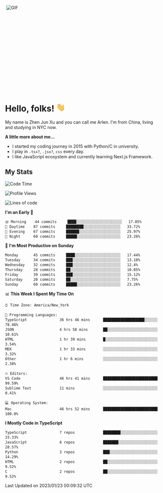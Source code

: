 <img align="right" alt="GIF" src="https://media.giphy.com/media/xUA7bdpLxQhsSQdyog/giphy.gif" width="500" height="320" />

# Hello, folks! <img src="https://raw.githubusercontent.com/arlenxuzj/arlenxuzj/master/assets/wave.gif" width="30px">

My name is Zhen Jun Xu and you can call me Arlen. I'm from China, living and studying in NYC now.

**A little more about me...**

 - I started my coding journey in 2015 with Python/C in university.
 - I play in `.tsx?`, `.jsx?`, `css` every day.
 - I like JavaScript ecosystem and currently learning Next.js Framework.

## My Stats

<!--START_SECTION:waka-->
![Code Time](http://img.shields.io/badge/Code%20Time-2%2C992%20hrs%2010%20mins-blue)

![Profile Views](http://img.shields.io/badge/Profile%20Views-7-blue)

![Lines of code](https://img.shields.io/badge/From%20Hello%20World%20I%27ve%20Written-369%20Thousand%20lines%20of%20code-blue)

**I'm an Early 🐤** 

```text
🌞 Morning    44 commits     ████░░░░░░░░░░░░░░░░░░░░░   17.05% 
🌆 Daytime    87 commits     ████████░░░░░░░░░░░░░░░░░   33.72% 
🌃 Evening    67 commits     ██████░░░░░░░░░░░░░░░░░░░   25.97% 
🌙 Night      60 commits     █████░░░░░░░░░░░░░░░░░░░░   23.26%

```
📅 **I'm Most Productive on Sunday** 

```text
Monday       45 commits     ████░░░░░░░░░░░░░░░░░░░░░   17.44% 
Tuesday      34 commits     ███░░░░░░░░░░░░░░░░░░░░░░   13.18% 
Wednesday    32 commits     ███░░░░░░░░░░░░░░░░░░░░░░   12.4% 
Thursday     28 commits     ██░░░░░░░░░░░░░░░░░░░░░░░   10.85% 
Friday       39 commits     ███░░░░░░░░░░░░░░░░░░░░░░   15.12% 
Saturday     20 commits     ██░░░░░░░░░░░░░░░░░░░░░░░   7.75% 
Sunday       60 commits     █████░░░░░░░░░░░░░░░░░░░░   23.26%

```


📊 **This Week I Spent My Time On** 

```text
⌚︎ Time Zone: America/New_York

💬 Programming Languages: 
TypeScript               36 hrs 46 mins      ███████████████████░░░░░░   78.46% 
JSON                     4 hrs 58 mins       ██░░░░░░░░░░░░░░░░░░░░░░░   10.61% 
HTML                     1 hr 39 mins        █░░░░░░░░░░░░░░░░░░░░░░░░   3.54% 
MDX                      1 hr 33 mins        ░░░░░░░░░░░░░░░░░░░░░░░░░   3.32% 
Other                    1 hr 6 mins         ░░░░░░░░░░░░░░░░░░░░░░░░░   2.38%

🔥 Editors: 
VS Code                  46 hrs 41 mins      █████████████████████████   99.59% 
Sublime Text             11 mins             ░░░░░░░░░░░░░░░░░░░░░░░░░   0.41%

💻 Operating System: 
Mac                      46 hrs 52 mins      █████████████████████████   100.0%

```

**I Mostly Code in TypeScript** 

```text
TypeScript               7 repos             ████████░░░░░░░░░░░░░░░░░   33.33% 
JavaScript               6 repos             ███████░░░░░░░░░░░░░░░░░░   28.57% 
Python                   3 repos             ███░░░░░░░░░░░░░░░░░░░░░░   14.29% 
HTML                     2 repos             ██░░░░░░░░░░░░░░░░░░░░░░░   9.52% 
C                        2 repos             ██░░░░░░░░░░░░░░░░░░░░░░░   9.52%

```



 Last Updated on 2023/01/23 00:09:32 UTC
<!--END_SECTION:waka-->

